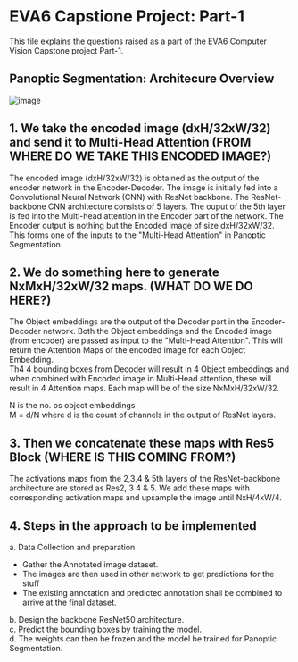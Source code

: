 # EVA6 Capstione Project: Part-1

This file explains the questions raised as a part of the EVA6 Computer Vision Capstone project Part-1.

## Panoptic Segmentation: Architecure Overview

![image](https://user-images.githubusercontent.com/71654199/130331110-d56dbd51-55e7-4aa4-a5f2-3f2e6f95848c.png)

## 1. We take the encoded image (dxH/32xW/32) and send it to Multi-Head Attention (FROM WHERE DO WE TAKE THIS ENCODED IMAGE?)

The encoded image (dxH/32xW/32) is obtained as the output of the encoder network in the Encoder-Decoder.
The image is initially fed into a Convolutional Neural Network (CNN) with ResNet backbone. The ResNet-backbone CNN architecture consists of 5 layers. The ouput of the 5th layer is fed into the Multi-head attention in the Encoder part of the network. The Encoder output is nothing but the Encoded image of size dxH/32xW/32.  
This forms one of the inputs to the "Multi-Head Attention" in Panoptic Segmentation.

## 2. We do something here to generate NxMxH/32xW/32 maps. (WHAT DO WE DO HERE?)

The Object embeddings are the output of the Decoder part in the Encoder-Decoder network. Both the Object embeddings and the Encoded image (from encoder) are passed as input to the "Multi-Head Attention". This will return the Attention Maps of the encoded image for each Object Embedding.  
Th4 4 bounding boxes from Decoder will result in 4 Object embeddings and when combined with Encoded image in Multi-Head attention, these will result in 4 Attention maps.
Each map will be of the size NxMxH/32xW/32.

N is the no. os object embeddings  
M  = d/N where d is the count of channels in the output of ResNet layers.

## 3. Then we concatenate these maps with Res5 Block (WHERE IS THIS COMING FROM?)

The activations maps from the 2,3,4 & 5th layers of the ResNet-backbone architecture are stored as Res2, 3 4 & 5.
We add these maps with corresponding activation maps and upsample the image until NxH/4xW/4.

## 4. Steps in the approach to be implemented

a. Data Collection and preparation
  - Gather the Annotated image dataset.
  - The images are then used in other network to get predictions for the stuff
  - The existing annotation and predicted annotation shall be combined to arrive at the final dataset.

b. Design the backbone ResNet50 architecture.  
c. Predict the bounding boxes by training the model.  
d. The weights can then be frozen and the model be trained for Panoptic Segmentation.




